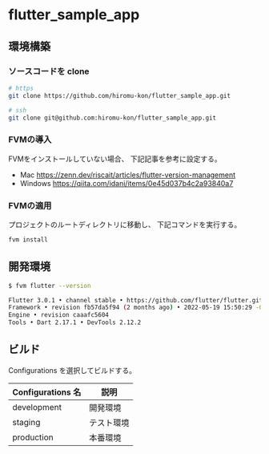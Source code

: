 # flutter_sample_app

## 環境構築
### ソースコードを clone
```bash
# https
git clone https://github.com/hiromu-kon/flutter_sample_app.git

# ssh
git clone git@github.com:hiromu-kon/flutter_sample_app.git
```


### FVMの導入
FVMをインストールしていない場合、
下記記事を参考に設定する。

* Mac https://zenn.dev/riscait/articles/flutter-version-management
* Windows https://qiita.com/idani/items/0e45d037b4c2a93840a7

### FVMの適用
プロジェクトのルートディレクトリに移動し、
下記コマンドを実行する。
```bash
fvm install
```


## 開発環境
```bash
$ fvm flutter --version

Flutter 3.0.1 • channel stable • https://github.com/flutter/flutter.git
Framework • revision fb57da5f94 (2 months ago) • 2022-05-19 15:50:29 -0700
Engine • revision caaafc5604
Tools • Dart 2.17.1 • DevTools 2.12.2
```


## ビルド
Configurations を選択してビルドする。

|Configurations 名 |説明                       |
|------------------|--------------------------|
|development       |開発環境      |
|staging     |テスト環境     |
|production       |本番環境       |
